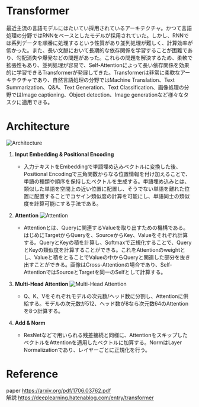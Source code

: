 # **Transformer**
最近主流の言語モデルにはたいてい採用されているアーキテクチャ。かつて言語処理の分野ではRNNをベースとしたモデルが採用されていた。しかし、RNNでは系列データを順番に処理するという性質があり並列処理が難しく、計算効率が低かった。また、長い文脈において長期的な依存関係を学習することが困難であり、勾配消失や爆発などの問題があった。これらの問題を解決するため、柔軟で拡張性もあり、並列処理が容易で、Self-Attentionによって長い依存関係を効果的に学習できるTransformerが発展してきた。Transformerは非常に柔軟なアーキテクチャであり、自然言語処理の分野ではMachine Translation、Text Summarization、Q&A、Text Generation、Text Classification、画像処理の分野ではImage captioning、Object detection、Image generationなど様々なタスクに適用できる。

# **Architecture**
![Architecture](https://cdn-ak.f.st-hatena.com/images/fotolife/R/Ryobot/20171221/20171221163853.png)
1. **Input Embedding & Positional Encoding**
   - 入力テキストをEmbeddingで単語埋め込みベクトルに変換した後、Positional Encodingで三角関数からなる位置情報を付け加えることで、単語の種類や順序を保持したベクトルを生成する。単語埋め込みとは、類似した単語を空間上の近い位置に配置し、そうでない単語を離れた位置に配置することでコサイン類似度の計算を可能にし、単語同士の類似度を計算可能にする手法である。

2. **Attention**
![Attention](https://cdn-ak.f.st-hatena.com/images/fotolife/R/Ryobot/20171221/20171221163903.png)
   - Attentionとは、Queryに関連するValueを取り出すための機構である。はじめにTargetからQueryを、SourceからKey、Valueをそれぞれ計算する。QueryとKeyの積を計算し、Softmaxで正規化することで、QueryとKeyの類似度を計算することができる。これをAttentionのweightとし、Valueと積をとることでValueの中からQueryと関連した部分を抜き出すことができる。画像はCross-Attentionの場合であり、Self-AttentionではSourceとTargetを同一のSelfとして計算する。

3. **Multi-Head Attention**
![Multi-Head Attention](https://cdn-ak.f.st-hatena.com/images/fotolife/R/Ryobot/20171221/20171221164455.png)
   - Q、K、Vをそれぞれモデルの次元数/ヘッド数に分割し、Attentionに供給する。モデルの次元数が512、ヘッド数が8なら次元数64のAttentionを8つ計算する。

4. **Add & Norm**
   - ResNetなどで用いられる残差接続と同様に、AttentionをスキップしたベクトルをAttentionを適用したベクトルに加算する。NormはLayer Normalizationであり、レイヤーごとに正規化を行う。

# **Reference**
paper https://arxiv.org/pdf/1706.03762.pdf  
解説 https://deeplearning.hatenablog.com/entry/transformer